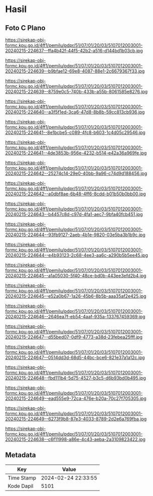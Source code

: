 # Hasil

## Foto C Plano

https://sirekap-obj-formc.kpu.go.id/4ff1/pemilu/pdpr/51/07/01/20/03/5107012003001-20240215-224637--ffa4b42f-44f5-42b2-a516-d144bd1b03cb.jpg

https://sirekap-obj-formc.kpu.go.id/4ff1/pemilu/pdpr/51/07/01/20/03/5107012003001-20240215-224639--b9bfae12-69e8-4087-88e1-2c6679367f33.jpg

https://sirekap-obj-formc.kpu.go.id/4ff1/pemilu/pdpr/51/07/01/20/03/5107012003001-20240215-224639--8759e0c5-740b-433b-a55b-8061585e8276.jpg

https://sirekap-obj-formc.kpu.go.id/4ff1/pemilu/pdpr/51/07/01/20/03/5107012003001-20240215-224640--a3f5f1ed-3ca6-47d8-8b8b-59cc813cb936.jpg

https://sirekap-obj-formc.kpu.go.id/4ff1/pemilu/pdpr/51/07/01/20/03/5107012003001-20240215-224641--8e1bcbe5-c089-4fc8-b603-1c4d05c29546.jpg

https://sirekap-obj-formc.kpu.go.id/4ff1/pemilu/pdpr/51/07/01/20/03/5107012003001-20240215-224641--4de3853b-956e-4232-b514-e42a36a969fe.jpg

https://sirekap-obj-formc.kpu.go.id/4ff1/pemilu/pdpr/51/07/01/20/03/5107012003001-20240215-224642--25274c14-29e0-40bb-9a96-c74d9d188456.jpg

https://sirekap-obj-formc.kpu.go.id/4ff1/pemilu/pdpr/51/07/01/20/03/5107012003001-20240215-224642--a0dbf8ae-6b48-4ff6-8cdd-b01b50b0bb00.jpg

https://sirekap-obj-formc.kpu.go.id/4ff1/pemilu/pdpr/51/07/01/20/03/5107012003001-20240215-224643--b4457c8d-c97d-4fa1-aec7-9bfa40fcb451.jpg

https://sirekap-obj-formc.kpu.go.id/4ff1/pemilu/pdpr/51/07/01/20/03/5107012003001-20240215-224644--93fb9127-2aeb-4b1e-9820-03e5ba3b1b9c.jpg

https://sirekap-obj-formc.kpu.go.id/4ff1/pemilu/pdpr/51/07/01/20/03/5107012003001-20240215-224644--e4b93123-2c68-4ee3-aa6c-a290b5b5ee45.jpg

https://sirekap-obj-formc.kpu.go.id/4ff1/pemilu/pdpr/51/07/01/20/03/5107012003001-20240215-224645--a1a05030-5f40-48ce-bd0b-443ee3efd2b4.jpg

https://sirekap-obj-formc.kpu.go.id/4ff1/pemilu/pdpr/51/07/01/20/03/5107012003001-20240215-224645--e52a0b67-1a26-45b6-8b5b-aaa35af2e425.jpg

https://sirekap-obj-formc.kpu.go.id/4ff1/pemilu/pdpr/51/07/01/20/03/5107012003001-20240215-224646--2646ea7f-eb54-4aaf-935a-133767459369.jpg

https://sirekap-obj-formc.kpu.go.id/4ff1/pemilu/pdpr/51/07/01/20/03/5107012003001-20240215-224647--d55bed07-0df9-4773-a38d-23febea25fff.jpg

https://sirekap-obj-formc.kpu.go.id/4ff1/pemilu/pdpr/51/07/01/20/03/5107012003001-20240215-224647--0514dd3d-68d5-44bc-bce6-821e37a1a12c.jpg

https://sirekap-obj-formc.kpu.go.id/4ff1/pemilu/pdpr/51/07/01/20/03/5107012003001-20240215-224648--fbd111b4-5d75-4527-b3c5-d6b93bd0b495.jpg

https://sirekap-obj-formc.kpu.go.id/4ff1/pemilu/pdpr/51/07/01/20/03/5107012003001-20240215-224649--ead555e9-72ca-476e-b20a-70c27f705305.jpg

https://sirekap-obj-formc.kpu.go.id/4ff1/pemilu/pdpr/51/07/01/20/03/5107012003001-20240215-224649--6273f9b8-87e3-4033-8789-2d2e6a769fba.jpg

https://sirekap-obj-formc.kpu.go.id/4ff1/pemilu/pdpr/51/07/01/20/03/5107012003001-20240215-224638--c6f11998-a86e-4c43-aeba-2a3109823422.jpg


## Metadata

| Key        | Value               |
| ---------- | ------------------- |
| Time Stamp | 2024-02-24 22:33:55 |
| Kode Dapil | 5101                |




